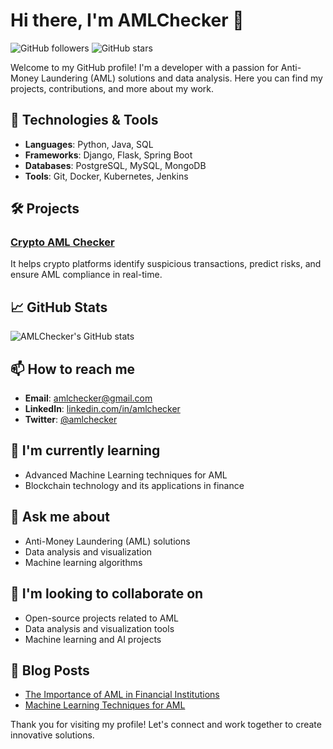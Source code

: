 # Hi there, I'm AMLChecker 👋

![GitHub followers](https://img.shields.io/github/followers/AMLChecker?label=Follow&style=social)
![GitHub stars](https://img.shields.io/github/stars/AMLChecker?affiliations=OWNER%2CCOLLABORATOR&style=social)

Welcome to my GitHub profile! I'm a developer with a passion for Anti-Money Laundering (AML) solutions and data analysis. Here you can find my projects, contributions, and more about my work.

## 🔧 Technologies & Tools
- **Languages**: Python, Java, SQL
- **Frameworks**: Django, Flask, Spring Boot
- **Databases**: PostgreSQL, MySQL, MongoDB
- **Tools**: Git, Docker, Kubernetes, Jenkins

## 🛠 Projects
### [Crypto AML Checker](https://github.com/AMLChecker/crypto-aml-check)
It helps crypto platforms identify suspicious transactions, predict risks, and ensure AML compliance in real-time.

## 📈 GitHub Stats
![AMLChecker's GitHub stats](https://github-readme-stats.vercel.app/api?username=AMLChecker&show_icons=true&theme=radical)

## 📫 How to reach me
- **Email**: amlchecker@gmail.com
- **LinkedIn**: [linkedin.com/in/amlchecker](https://linkedin.com/in/amlchecker)
- **Twitter**: [@amlchecker](https://twitter.com/amlchecker)

## 🌱 I'm currently learning
- Advanced Machine Learning techniques for AML
- Blockchain technology and its applications in finance

## 💬 Ask me about
- Anti-Money Laundering (AML) solutions
- Data analysis and visualization
- Machine learning algorithms

## 👯 I'm looking to collaborate on
- Open-source projects related to AML
- Data analysis and visualization tools
- Machine learning and AI projects

## 📜 Blog Posts
- [The Importance of AML in Financial Institutions](https://medium.com/@amlchecker/the-importance-of-aml-in-financial-institutions)
- [Machine Learning Techniques for AML](https://medium.com/@amlchecker/machine-learning-techniques-for-aml)

Thank you for visiting my profile! Let's connect and work together to create innovative solutions.
